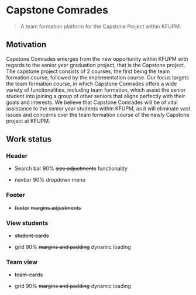# Capstone Comrades

> A team formation platform for the Capstone Project within KFUPM.

## Motivation

Capstone Comrades emerges from the new opportunity within KFUPM with regards to the senior year graduation project, that is the Capstone project. The capstone project consists of 2 courses, the first being the team formation course, followed by the implementation course. Our focus targets the team formation course, in which Capstone Comrades offers a wide variety of functionalities, including team formation, which assist the senior student into joining a group of other seniors that aligns perfectly with their goals and interests. We believe that Capstone Comrades will be of vital assistance to the senior year students within KFUPM, as it will eliminate vast issues and concerns over the team formation course of the newly Capstone project at KFUPM.


## Work status

### Header

- Search bar 90%
    ~~size adjustments~~
    functionality

- navbar 90%
    dropdown menu


### ~~Footer~~

- ~~footer~~
    ~~margins adjustments~~


### View students

- ~~student-cards~~

- grid 90% 
    ~~margins and padding~~
    dynamic loading

### Team view

- ~~team-cards~~

- grid 90% 
    ~~margins and padding~~
    dynamic loading
